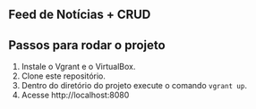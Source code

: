 ## Feed de Notícias + CRUD

## Passos para rodar o projeto

1. Instale o Vgrant e o VirtualBox.
2. Clone este repositório.
3. Dentro do diretório do projeto execute o comando `vgrant up`.
4. Acesse http://localhost:8080
